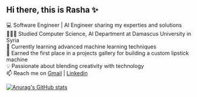 ## Hi there, this is Rasha ✨

💻 Software Engineer | AI Engineer sharing my experties and solutions</br>
👩🏻‍🎓 Studied Computer Science, AI Department at Damascus University in Syria</br>
🌱 Currently learning advanced machine learning techniques</br>
🎉 Earned the first place in a projects gallery for building a custom lipstick machine</br>
💡  Passionate about blending creativity with technology</br>
📫 Reach me on [Gmail](https://mail.google.com/mail/u/0/?to=rasha9801.rm@gmail.com&tf=cm) | [Linkedin](https://www.linkedin.com/in/rasha-mustafa98/) </br>

<!--Github stats from https://github.com/anuraghazra/github-readme-stats -->
[![Anurag's GitHub stats](https://github-readme-stats.vercel.app/api?username=rasha9801)](https://github.com/anuraghazra/github-readme-stats)
